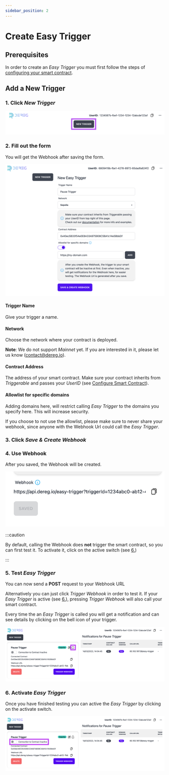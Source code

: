 ```yaml
---
sidebar_position: 2
---
```


# Create Easy Trigger

## Prerequisites

In order to create an _Easy Trigger_ you must first follow the steps of [configuring your smart contract](/).

## Add a New Trigger

### 1. Click _New Trigger_

![Obtain UserID](/screenshots/click_new_trigger.png)

### 2. Fill out the form

You will get the Webhook after saving the form.

![New Trigger](/screenshots/new_trigger_form.png)

#### Trigger Name

Give your trigger a name.

#### Network

Choose the network where your contract is deployed.

**Note**: We do not support _Mainnet_ yet. If you are interested in it, please let us know (contact@dereg.io).

#### Contract Address

The address of your smart contract. Make sure your contract inherits from _Triggerable_ and passes your _UserID_ (see [Configure Smart Contract](/)).

#### Allowlist for specific domains

Adding domains here, will restrict calling _Easy Trigger_ to the domains you specify here. This will increase security.

If you choose to not use the allowlist, please make sure to never share your webhook, since anyone with the
Webhook Url could call the _Easy Trigger_.

### 3. Click _Save & Create Webhook_

### 4. Use Webhook

After you saved, the Webhook will be created.

![Saved Webhook](/screenshots/webhook_created.png)

:::caution

By default, calling the Webhook does **not** trigger the smart contract, so you can first test it. To activate it, click on the active switch (see [6.](/create-easy-trigger#6-activate-easy-trigger))

:::

### 5. Test _Easy Trigger_

You can now send a **POST** request to your Webhook URL

Alternatively you can just click _Trigger Webhook_ in order to test it.
If your _Easy Trigger_ is active (see [6.](/create-easy-trigger#6-activate-easy-trigger)),
pressing _Trigger Webhook_ will also call your smart contract.

Every time the an _Easy Trigger_ is called you will get a notification and can see details by clicking on the bell icon of your trigger.

![Trigger Notifications](/screenshots/test_trigger_bell.png)

### 6. Activate _Easy Trigger_

Once you have finished testing you can active the _Easy Trigger_ by clicking on the activate switch.

![Activate Trigger](/screenshots/activate_trigger.png)
